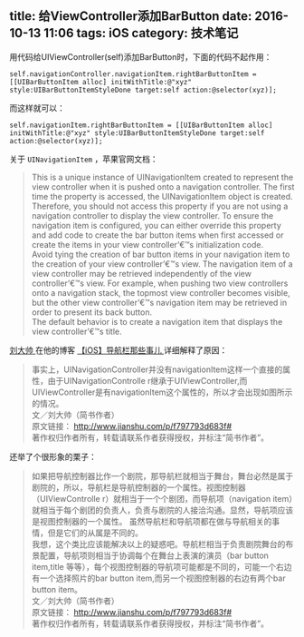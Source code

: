 title:  给ViewController添加BarButton 
date: 2016-10-13 11:06
tags: iOS
category: 技术笔记
---

用代码给UIViewController(self)添加BarButton时，下面的代码不起作用：

    
    
    self.navigationController.navigationItem.rightBarButtonItem = [[UIBarButtonItem alloc] initWithTitle:@"xyz" style:UIBarButtonItemStyleDone target:self action:@selector(xyz)];

而这样就可以：

    
<!--more-->    
    self.navigationItem.rightBarButtonItem = [[UIBarButtonItem alloc] initWithTitle:@"xyz" style:UIBarButtonItemStyleDone target:self action:@selector(xyz)];

关于 ` UINavigationItem ` ，苹果官网文档：

> This is a unique instance of UINavigationItem created to represent the view
controller when it is pushed onto a navigation controller. The first time the
property is accessed, the UINavigationItem object is created. Therefore, you
should not access this property if you are not using a navigation controller
to display the view controller. To ensure the navigation item is configured,
you can either override this property and add code to create the bar button
items when first accessed or create the items in your view controller’€™s
initialization code.  
Avoid tying the creation of bar button items in your navigation item to the
creation of your view controller’€™s view. The navigation item of a view
controller may be retrieved independently of the view controller’€™s view. For
example, when pushing two view controllers onto a navigation stack, the
topmost view controller becomes visible, but the other view controller’€™s
navigation item may be retrieved in order to present its back button.  
The default behavior is to create a navigation item that displays the view
controller’€™s title.

[ 刘大帅 ](http://www.jianshu.com/users/09e77d340dcf/latest_articles) 在他的博客 [
【iOS】导航栏那些事儿 ](http://www.jianshu.com/p/f797793d683f#) 详细解释了原因：

> 事实上，UINavigationController并没有navigationItem这样一个直接的属性，由于UINavigationControlle
r继承于UIViewController,而UIViewController是有navigationItem这个属性的，所以才会出现如图所示的情况。  
文／刘大帅（简书作者）  
原文链接： [ http://www.jianshu.com/p/f797793d683f#
](http://www.jianshu.com/p/f797793d683f#)  
著作权归作者所有，转载请联系作者获得授权，并标注“简书作者”。

还举了个很形象的栗子：

> 如果把导航控制器比作一个剧院，那导航栏就相当于舞台，舞台必然是属于剧院的，所以，导航栏是导航控制器的一个属性。视图控制器（UIViewControlle
r）就相当于一个个剧团，而导航项（navigation item）就相当于每个剧团的负责人，负责与剧院的人接洽沟通。显然，导航项应该是视图控制器的一个属性。
虽然导航栏和导航项都在做与导航相关的事情，但是它们的从属是不同的。  
我想，这个类比应该能解决以上的疑惑吧。导航栏相当于负责剧院舞台的布景配置，导航项则相当于协调每个在舞台上表演的演员（bar button
item,title 等等），每个视图控制器的导航项可能都是不同的，可能一个右边有一个选择照片的bar button
item,而另一个视图控制器的右边有两个bar button item。  
文／刘大帅（简书作者）  
原文链接： [ http://www.jianshu.com/p/f797793d683f#
](http://www.jianshu.com/p/f797793d683f#)  
著作权归作者所有，转载请联系作者获得授权，并标注“简书作者”。

